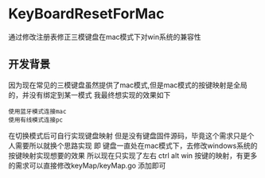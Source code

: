 # KeyBoardResetForMac
通过修改注册表修正三模键盘在mac模式下对win系统的兼容性

## 开发背景
因为现在常见的三模键盘虽然提供了mac模式,但是mac模式的按键映射是全局的，并没有绑定到某一模式
我最终想实现的效果如下
```
使用蓝牙模式连接mac
使用有线模式连接pc
```
在切换模式后可自行实现键盘映射 
但是没有键盘固件源码，毕竟这个需求只是个人需要所以就换个思路实现
即 键盘一直处在mac模式下，去修改windows系统的按键映射实现想要的效果
所以现在只实现了左右 ctrl alt win 按键的映射，有更多的需求可以直接修改keyMap/keyMap.go 添加即可

